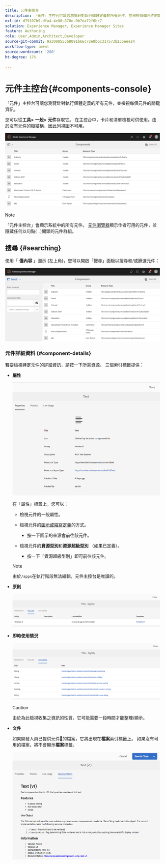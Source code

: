 ```yaml
---
title: 元件主控台
description: 「元件」主控台可讓您瀏覽針對執行個體定義的所有元件，並檢視每個元件的關鍵資訊。
exl-id: d79107b9-dfa4-4e80-870e-0b7ea72f0bc7
solution: Experience Manager, Experience Manager Sites
feature: Authoring
role: User,Admin,Architect,Developer
source-git-commit: 9a3008553b8091b66c72e0b6c317573b235eee24
workflow-type: tm+mt
source-wordcount: '280'
ht-degree: 17%

---
```


# 元件主控台{#components-console}

「元件」主控台可讓您瀏覽針對執行個體定義的所有元件，並檢視每個元件的關鍵資訊。

您可以從&#x200B;**工具>** **一般>** **元件**&#x200B;存取它。 在主控台中，卡片和清單檢視可供使用。由於沒有元件的樹結構，因此列視圖不可用。

![screen-shot_2019-03-05at113145](assets/screen-shot_2019-03-05at113145.png)

>[!NOTE]
>
>「元件主控台」會顯示系統中的所有元件。 [元件瀏覽器](/help/sites-authoring/author-environment-tools.md#components-browser)顯示作者可用的元件，並隱藏任何以句點( `.`)開頭的元件群組。

## 搜尋 {#searching}

使用「 **僅內容**&#x200B;**&#x200B;** 」圖示 (左上角)，您可以開啟「搜尋」面板以搜尋和/或篩選元件：

![screen-shot_2019-03-05at113251](assets/screen-shot_2019-03-05at113251.png)

### 元件詳細資料 {#component-details}

若要檢視特定元件的詳細資訊，請按一下所需資源。 三個索引標籤提供：

* **屬性**

  ![screen_shot_2018-03-27at165847](assets/screen_shot_2018-03-27at165847.png)

  在「屬性」標籤上，您可以：

   * 檢視元件的一般屬性。
   * 檢視元件的[圖示或縮寫定義](/help/sites-developing/components-basics.md#component-icon-in-touch-ui)的方式。

      * 按一下圖示的來源會前往該元件。

   * 檢視元件的&#x200B;**資源型別**&#x200B;和&#x200B;**資源超級型別** （如果已定義）。

      * 按一下「資源超級型別」即可前往該元件。

  >[!NOTE]
  >
  >由於`/apps`在執行階段無法編輯，元件主控台是唯讀的。

* **原則**

  ![原則](assets/chlimage_1-169.png)

* **即時使用情況**

  ![即時使用情況](assets/chlimage_1-170.png)

  >[!CAUTION]
  >
  >由於為此檢視收集之資訊的性質，它可能需要一段時間才能整理/顯示。

* **文件**

  如果開發人員已提供元件[&#128279;](/help/sites-developing/developing-components.md#documenting-your-component)的檔案，它將出現在&#x200B;**檔案**&#x200B;索引標籤上。 如果沒有可用的檔案，將不會顯示&#x200B;**檔案**&#x200B;標籤。

  ![文件](assets/chlimage_1-171.png)
